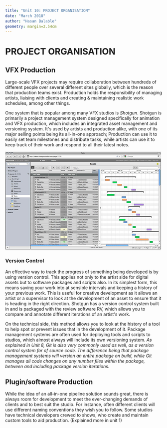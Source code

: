 ```yaml
---
title: "Unit 10: PROJECT ORGANISATION"
date: "March 2018"
author: "Hasan Balable"
geometry: margin=2.54cm
---
```


# PROJECT ORGANISATION

<!-- 
The importance of naming conventions and version control
How to ensure shots/assets can move from artist to artist (readability) -->

VFX Production
-------------

Large-scale VFX projects may require collaboration between hundreds of different people over several different sites globally, which is the reason that production teams exist. Production holds the responsibility of managing artists, liaising with clients and creating & maintaining realistic work schedules, among other things. 

One system that is popular among many VFX studios is *Shotgun*. Shotgun is primarily a project management system designed specifically for animation and VFX production, which includes an integrated asset management and versioning system. It's used by artists and production alike, with one of its major selling points being its all-in-one approach; Production can use it to easily set team milestones and distribute tasks, while artists can use it to keep track of their work and respond to all their latest notes.

![Shotgun tasks view](./images/shotgun_task_view.png)

### Version Control

An effective way to track the progress of something being developed is by using version control. This applies not only to the artist side for digital assets but to software packages and scripts also. In its simplest form, this means saving your work into at sensible intervals and keeping a history of your previous work. This is useful for creative development as it allows an artist or a supervisor to look at the development of an asset to ensure that it is heading in the right direction. Shotgun has a version control system built in and is packaged with the review software RV, which allows you to compare and annotate different iterations of an artist's work.

On the technical side, this method allows you to look at the history of a tool to help spot or prevent issues that in the development of it. Package management systems are often used for deploying tools and scripts to studios, which almost always will include its own versioning system. *As explained in Unit 8, Git is also very commonly used as well, as a version control system for of source code. The difference being that package management systems will version an entire package on build, while Git manages all code changes on any number files within the package, between and including package version iterations.*

Plugin/software Production
-------------

While the idea of an all-in-one pipeline solution sounds great, there is always room for development to meet the ever-changing demands of clients and to best suit the studio. For instance, often different clients will use different naming conventions they wish you to follow. Some studios have technical developers crewed to shows, who create and maintain custom tools to aid production. (Explained more in unit 1)
